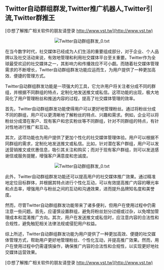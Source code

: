 ## **Twitter自动群组群发,Twitter推广机器人,Twitter引流,Twitter群推王**

[😍想了解推广相关软件的朋友请登录 http://www.vst.tw](http://www.vst.tw)

 <center><img src="https://vst.tw/MP4/tuiguang/png/1.png" alt="Twitter自动群组群发_0.txt"></center>

在当今数字时代，社交媒体已经成为人们生活的重要组成部分，对于企业、个人品牌以及社交活动来说，有效地管理和利用社交媒体平台至关重要。Twitter作为全球最受欢迎的社交媒体之一，其影响力和传播效应不可小觑。而随着社交媒体管理需求的不断增长，Twitter自动群组群发功能应运而生，为用户提供了一种更加高效、便捷的管理方式。

Twitter自动群组群发功能是一项强大的工具，它允许用户将关注者分成不同的群组，并根据不同群组的特点，定制化地发送推文或私信。这项功能的出现，极大地简化了用户管理粉丝和推送内容的过程，提高了社交媒体管理的效率。

首先，Twitter自动群组群发功能使得用户可以更好地管理粉丝。通过将粉丝分成不同的群组，用户可以更清晰地了解粉丝的特点、兴趣和需求。例如，企业可以将粉丝分成潜在客户、现有客户和忠实粉丝等不同群组，针对不同群组的特点，有针对性地进行推广和互动。

其次，这项功能也为用户提供了更加个性化的社交媒体管理体验。用户可以根据不同群组的需求，定制化地发送推文或私信。比如，针对潜在客户群组，用户可以发送营销推文或优惠信息，吸引其关注和购买；而对于现有客户群组，则可以发送感谢信或服务提醒，增强客户满意度和忠诚度。

 <center><img src="https://vst.tw/MP4/tuiguang/png/2.png" alt="Twitter自动群组群发_0.txt"></center>

此外，Twitter自动群组群发功能还可以提高用户的社交媒体推广效果。通过精准地定位目标群体，并根据其特点进行个性化互动，可以有效提高推广内容的曝光率和点击率，增强用户与粉丝之间的互动和沟通效果，进而提升品牌知名度和美誉度。

然而，尽管Twitter自动群组群发功能带来了诸多便利，但用户在使用过程中仍需注意一些问题。首先，应谨慎设置群组，避免将粉丝划分过细或过杂，以免增加管理成本和混淆推广方向。其次，用户在发送推文或私信时，应注意内容的合法性和合规性，避免触犯相关法律法规或侵犯用户权益。

综上所述，Twitter自动群组群发功能为用户提供了一种更加高效、便捷的社交媒体管理方式，帮助用户更好地管理粉丝、个性化互动，并提高推广效果。然而，用户在使用过程中仍需谨慎操作，确保推广内容的合法性和合规性，以实现更好地社交媒体运营效果。

[😍想了解推广相关软件的朋友请登录 http://www.vst.tw](http://www.vst.tw)



